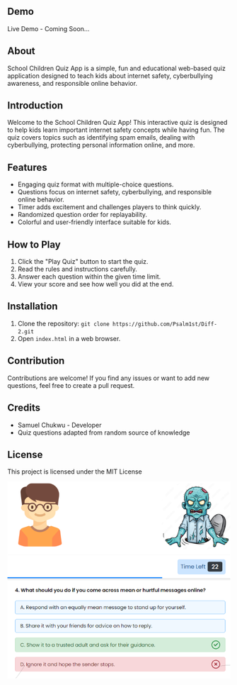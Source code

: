 

## Demo

Live Demo - Coming Soon...

## About

School Children Quiz App is a simple, fun and educational web-based quiz application designed to teach kids about internet safety, cyberbullying awareness, and responsible online behavior.

## Introduction

Welcome to the School Children Quiz App! This interactive quiz is designed to help kids learn important internet safety concepts while having fun. The quiz covers topics such as identifying spam emails, dealing with cyberbullying, protecting personal information online, and more.

## Features

- Engaging quiz format with multiple-choice questions.
- Questions focus on internet safety, cyberbullying, and responsible online behavior.
- Timer adds excitement and challenges players to think quickly.
- Randomized question order for replayability.
- Colorful and user-friendly interface suitable for kids.

## How to Play

1. Click the "Play Quiz" button to start the quiz.
2. Read the rules and instructions carefully.
3. Answer each question within the given time limit.
4. View your score and see how well you did at the end.

## Installation

1. Clone the repository: `git clone https://github.com/Psalm1st/Diff-2.git`
2. Open `index.html` in a web browser.

## Contribution

Contributions are welcome! If you find any issues or want to add new questions, feel free to create a pull request.

## Credits

- Samuel Chukwu - Developer
- Quiz questions adapted from random source of knowledge

## License

This project is licensed under the MIT License




![Screenshot 1](img/demo.png)

